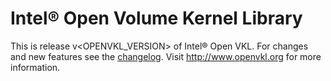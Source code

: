 Intel® Open Volume Kernel Library
=================================

This is release v<OPENVKL_VERSION> of Intel® Open VKL. For changes and new
features see the [changelog](CHANGELOG.md). Visit http://www.openvkl.org for
more information.
